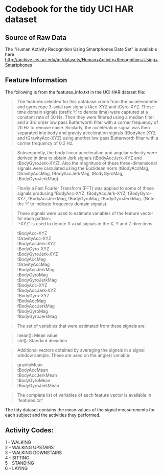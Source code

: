 # Codebook for the tidy UCI HAR dataset

## Source of Raw Data
The "Human Activity Recognition Using Smartphones Data Set" is available here: http://archive.ics.uci.edu/ml/datasets/Human+Activity+Recognition+Using+Smartphones

## Feature Information
The following is from the features_info.txt in the UCI HAR dataset file:

>The features selected for this database come from the accelerometer and gyroscope 3-axial raw signals tAcc-XYZ and tGyro-XYZ. These time domain signals (prefix 't' to denote time) were captured at a constant rate of 50 Hz. Then they were filtered using a median filter and a 3rd order low pass Butterworth filter with a corner frequency of 20 Hz to remove noise. Similarly, the acceleration signal was then separated into body and gravity acceleration signals (tBodyAcc-XYZ and tGravityAcc-XYZ) using another low pass Butterworth filter with a corner frequency of 0.3 Hz. 

>Subsequently, the body linear acceleration and angular velocity were derived in time to obtain Jerk signals (tBodyAccJerk-XYZ and tBodyGyroJerk-XYZ). Also the magnitude of these three-dimensional signals were calculated using the Euclidean norm (tBodyAccMag, tGravityAccMag, tBodyAccJerkMag, tBodyGyroMag, tBodyGyroJerkMag). 

>Finally a Fast Fourier Transform (FFT) was applied to some of these signals producing fBodyAcc-XYZ, fBodyAccJerk-XYZ, fBodyGyro-XYZ, fBodyAccJerkMag, fBodyGyroMag, fBodyGyroJerkMag. (Note the 'f' to indicate frequency domain signals). 

>These signals were used to estimate variables of the feature vector for each pattern:  
>'-XYZ' is used to denote 3-axial signals in the X, Y and Z directions.

>tBodyAcc-XYZ  
tGravityAcc-XYZ  
tBodyAccJerk-XYZ  
tBodyGyro-XYZ  
tBodyGyroJerk-XYZ  
tBodyAccMag  
tGravityAccMag  
tBodyAccJerkMag  
tBodyGyroMag  
tBodyGyroJerkMag  
fBodyAcc-XYZ  
fBodyAccJerk-XYZ  
fBodyGyro-XYZ  
fBodyAccMag  
fBodyAccJerkMag  
fBodyGyroMag  
fBodyGyroJerkMag  

>The set of variables that were estimated from these signals are: 

>mean(): Mean value  
>std(): Standard deviation


>Additional vectors obtained by averaging the signals in a signal window sample. These are used on the angle() variable:

>gravityMean  
tBodyAccMean  
tBodyAccJerkMean  
tBodyGyroMean  
tBodyGyroJerkMean  

>The complete list of variables of each feature vector is available in 'features.txt'

The tidy dataset contains the mean values of the signal measurements for each subject and the activities they performed.

## Activity Codes:  
   1 - WALKING  
   2 - WALKING UPSTAIRS  
   3 - WALKING DOWNSTAIRS  
   4 - SITTING  
   5 - STANDING  
   6 - LAYING  
